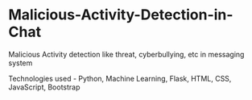 # Malicious-Activity-Detection-in-Chat
Malicious Activity detection like threat, cyberbullying, etc in messaging system

Technologies used - Python, Machine Learning, Flask, HTML, CSS, JavaScript, Bootstrap
